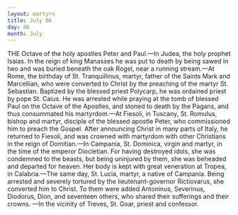 ```yaml
---
layout: martyrs
title: July 06
day: 06
month: July
---
```

THE Octave of the holy apostles Peter and Paul.&mdash;In Judea, the holy prophet Isaias. In the reign
of king Manasses he was put to death by being sawed
in two and was buried beneath the oak Rogel, near a
running stream.&mdash;At Rome, the birthday of St.
Tranquillinus, martyr, father of the Saints Mark
and Marcellian, who were converted to Christ by the
preaching of the martyr St. Sebastian. Baptized
by the blessed priest Polycarp, he was ordained
priest by pope St. Caius. He was arrested while
praying at the tomb of blessed Paul on the Octave
of the Apostles, and stoned to death by the Pagans,
and thus consummated his martyrdom.&mdash;At Fiesoli,
in Tuscany, St. Romulus, bishop and martyr, disciple of the blessed apostle Peter, who commissioned
him to preach the Gospel. After announcing Christ
in many parts of Italy, he returned to Fiesoli, and
was crowned with martyrdom with other Christians
in the reign of Domitian.&mdash;In Campania, St. Dominica, virgin and martyr, in the time of the emperor
Diocletian. For having destroyed idols, she was
condemned to the beasts, but being uninjured by
them, she was beheaded and departed for heaven.
Her body is kept with great veneration at Tropea,
in Calabria.&mdash;The same day, St. Lucia, martyr, a
native of Campania. Being arrested and severely
tortured by the lieutenant-governor Rictiovarus, she
converted him to Christ. To them were added Antoninus, Severinus, Diodorus, Dion, and seventeen
others, who shared their sufferings and their crowns.
&mdash;In the vicinity of Treves, St. Goar, priest and
confessor.


